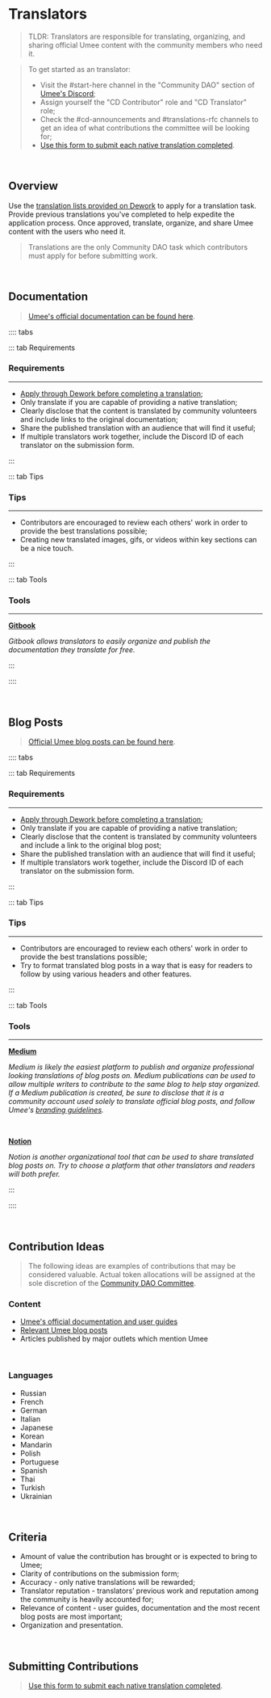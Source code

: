 # Translators

> TLDR: Translators are responsible for translating, organizing, and sharing official Umee content with the community members who need it.

> To get started as an translator:
> - Visit the #start-here channel in the "Community DAO" section of [Umee's Discord](https://discord.gg/umee);
> - Assign yourself the "CD Contributor" role and "CD Translator" role;
> - Check the #cd-announcements and #translations-rfc channels to get an idea of what contributions the committee will be looking for;
> - [Use this form to submit each native translation completed](https://dyno.gg/form/a16fa490).

<br>

## Overview

Use the [translation lists provided on Dework](https://app.dework.xyz/umee-community-dao/translations-42914/overview) to apply for a translation task. Provide previous translations you've completed to help expedite the application process. Once approved, translate, organize, and share Umee content with the users who need it.

> Translations are the only Community DAO task which contributors must apply for before submitting work. 

<br>

## Documentation

> [Umee's official documentation can be found here](https://umeeversity.umee.cc/).

:::: tabs

::: tab Requirements

### Requirements

****

- [Apply through Dework before completing a translation](https://app.dework.xyz/umee-community-dao/translations-42914/overview);
- Only translate if you are capable of providing a native translation;
- Clearly disclose that the content is translated by community volunteers and include links to the original documentation;
- Share the published translation with an audience that will find it useful;
- If multiple translators work together, include the Discord ID of each translator on the submission form.

:::

::: tab Tips

### Tips

****

- Contributors are encouraged to review each others' work in order to provide the best translations possible;
- Creating new translated images, gifs, or videos within key sections can be a nice touch.

:::

::: tab Tools

### Tools

***

**[Gitbook](https://www.gitbook.com/)**

_Gitbook allows translators to easily organize and publish the documentation they translate for free._

:::

::::

<br>

## Blog Posts

> [Official Umee blog posts can be found here](https://umee.cc/blog/).

:::: tabs

::: tab Requirements

### Requirements

****

- [Apply through Dework before completing a translation](https://app.dework.xyz/umee-community-dao/translations-42914/overview);
- Only translate if you are capable of providing a native translation;
- Clearly disclose that the content is translated by community volunteers and include a link to the original blog post;
- Share the published translation with an audience that will find it useful;
- If multiple translators work together, include the Discord ID of each translator on the submission form.

:::

::: tab Tips

### Tips

****

- Contributors are encouraged to review each others' work in order to provide the best translations possible;
- Try to format translated blog posts in a way that is easy for readers to follow by using various headers and other features.

:::

::: tab Tools

### Tools

****

**[Medium](https://medium.com/)**

_Medium is likely the easiest platform to publish and organize professional looking translations of blog posts on. Medium publications can be used to allow multiple writers to contribute to the same blog to help stay organized. If a Medium publication is created, be sure to disclose that it is a community account used solely to translate official blog posts, and follow Umee's [branding guidelines](https://umee.cc/brand/)._

<br>

**[Notion](https://www.notion.so/product)**

_Notion is another organizational tool that can be used to share translated blog posts on. Try to choose a platform that other translators and readers will both prefer._

:::

::::

<br>

## Contribution Ideas

> The following ideas are examples of contributions that may be considered valuable. Actual token allocations will be assigned at the sole discretion of the [Community DAO Committee](/governance/community-dao/overview.html#the-committee).

### Content

- [Umee's official documentation and user guides](https://umeeversity.umee.cc/)
- [Relevant Umee blog posts](https://umee.cc/blog/)
- Articles published by major outlets which mention Umee

<br>

### Languages

- Russian
- French
- German
- Italian
- Japanese
- Korean
- Mandarin
- Polish
- Portuguese
- Spanish
- Thai
- Turkish
- Ukrainian

<br>

## Criteria

- Amount of value the contribution has brought or is expected to bring to Umee; 
- Clarity of contributions on the submission form;
- Accuracy - only native translations will be rewarded; 
- Translator reputation - translators’ previous work and reputation among the community is heavily accounted for; 
- Relevance of content - user guides, documentation and the most recent blog posts are most important; 
- Organization and presentation.

<br>

## Submitting Contributions

> [Use this form to submit each native translation completed](https://dyno.gg/form/a16fa490).
